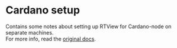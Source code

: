 # Cardano setup

Contains some notes about setting up RTView for Cardano-node on separate machines.  
For more info, read the [original docs](https://github.com/input-output-hk/cardano-rt-view/blob/master/doc/use-cases/different-machines.md).

